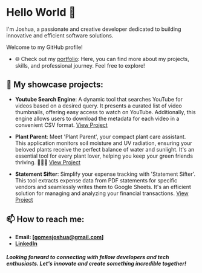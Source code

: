 # Hello World 👋

I'm Joshua, a passionate and creative developer dedicated to building innovative and efficient software solutions. 

Welcome to my GitHub profile!

- 🌐 Check out my [portfolio]([https://joshuagomes.vercel.app]): Here, you can find more about my projects, skills, and professional journey. Feel free to explore!

## 🚀 My showcase projects:
  - **Youtube Search Engine**: A dynamic tool that searches YouTube for videos based on a desired query. It presents a curated list of video thumbnails, offering easy access to watch on YouTube. Additionally, this engine allows users to download the metadata for each video in a convenient CSV format. [View Project](https://github.com/codewitty/YoutubeSearchEngine)
    
  - **Plant Parent**: Meet 'Plant Parent', your compact plant care assistant. This application monitors soil moisture and UV radiation, ensuring your beloved plants receive the perfect balance of water and sunlight. It's an essential tool for every plant lover, helping you keep your green friends thriving. 🌿🌞🌱 [View Project](https://github.com/codewitty/Plant-Parent)
  
  - **Statement Sifter**: Simplify your expense tracking with 'Statement Sifter'. This tool extracts expense data from PDF statements for specific vendors and seamlessly writes them to Google Sheets. It's an efficient solution for managing and analyzing your financial transactions. [View Project](https://github.com/codewitty/StatementSifter)


## 📫 How to reach me:
   - **Email: [gomesjoshua@gmail.com]**
   - **[LinkedIn](https://www.linkedin.com/in/codewitty/)**



##### Looking forward to connecting with fellow developers and tech enthusiasts. Let's innovate and create something incredible together!


